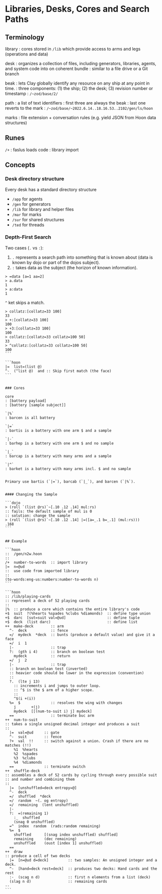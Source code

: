 # Libraries, Desks, Cores and Search Paths

## Terminology

library
: cores stored in `/lib` which provide access to arms and legs (operations and data)

desk
: organizes a collection of files, including generators, libraries, agents, and system code into on coherent bundle
: similar to a file drive or a Git branch

beak
: lets Clay globally identify any resource on any ship at any point in time.
: three components: (1) the ship; (2) the desk; (3) revision number or timestamp
: `/~zod/base/2/`

path
: a list of text identifiers
: first three are always the beak
: last one reverts to the mark
: `/~zod/base/~2022.6.14..18.16.53..2102/gen/ls/hoon`

marks
: file extension + conversation rules (e.g. yield JSON from Hoon data structures)

## Runes

`/+`
: faslus loads code
: library import

## Concepts

### Desk directory structure

Every desk has a standard directory structure
- `/app` for agents
- `/gen` for generators
- `/lib` for library and helper files
- `/mar` for marks
- `/sur` for shared structures
- `/ted` for threads

### Depth-First Search

Two cases (`.` vs `:`):
1. `.` represents a search path into something that is known about (data is known by dojo or part of the dojos subject).
2. `:` takes data as the subject (the horizon of known information).

```dojo
> =data [a=1 aa=2]
> a.data
1
> a:data
1
```

`^` ket skips a match.

````dojo
> collatz:[collatz=33 100]
33
> +:[collatz=33 100]
100
> +3:[collatz=33 100]
100
> collatz:[collatz=33 collatz=100 50]
33
> ^collatz:[collatz=33 collatz=100 50]
100
```

```hoon
|=  list=(list @)
^-  (^list @)  and :: Skip first match (the face)
```


### Cores

core
: [battery payload]
: [battery [sample subject]]

`|%`
: barcen is all battery

`|=`
: bartis is a battery with one arm $ and a sample

`|-`
: barhep is a battery with one arm $ and no sample

`|_`
: barcap is a battery with many arms and a sample

`|^`
: barket is a battery with many arms incl. $ and no sample


Primary use bartis (`|=`), barcab (`|_`), and barcen (`|%`).


#### Changing the Sample

```dojo
> (roll `(list @rs)`~[.10 .12 .14] mul:rs)
:: fails: the default sample of mul is 0
:: solution: change the sample
> (roll `(list @rs)`~[.10 .12 .14] |=([a=_.1 b=_.1] (mul:rs)))
.168
```


## Example

```hoon
::  /gen/n2w.hoon
::
/+  number-to-words  :: import library
|=  n=@ud
::  use code from imported library
::
(to-words:eng-us:numbers:number-to-words n)
```

```hoon
:: /lib/playing-cards
:: represent a deck of 52 playing cards
::
|%  :: produce a core which contains the entire library's code
+$  suit  ?(%hearts %spades %clubs %diamonds)  :: define type union
+$  darc  [sut=suit val=@ud]                   :: define tuple
+$  deck  (list darc)                          :: define list
++  make-deck        :: arm
  ^-  deck           :: fence
  =/  mydeck  *deck  :: bunts (produce a default value) and give it a face
  =/  i  1
  |-                 :: trap
  ?:  (gth i 4)      :: branch on boolean test
    mydeck           :: return
  =/  j  2
  |-                 :: trap
  :: branch on boolean test (inverted)
  :: heavier code should be lower in the expression (convention)
  ::
  ?.  (lte j 13)
    :: increments i and jumps to outer loop.
    :: ^$ is the $ arm of a higher scope.
    ::
    ^$(i +(i))
  %=  $              :: resolves the wing with changes
    j       +(j)
    mydeck  [[(num-to-suit i) j] mydeck]
  ==                 :: terminate buc arm
++  num-to-suit
:: takes a single unsigned decimal integer and produces a suit
::
  |=  val=@ud     :: gate
  ^-  suit        :: fence
  ?+  val  !!     :: switch against a union. Crash if there are no matches (!!)
    %1  %hearts
    %2  %spades
    %3  %clubs
    %4  %diamonds
  ==              :: terminate switch
++  shuffle-deck
:: assembles a deck of 52 cards by cycling through every possible suit
:: and number and combining them
::
  |=  [unshuffled=deck entropy=@]
  ^-  deck
  =/  shuffled  *deck
  =/  random  ~(. og entropy)
  =/  remaining  (lent unshuffled)
  |-
  ?:  =(remaining 1)
    :_  shuffled
    (snag 0 unshuffled)
  =^  index  random  (rads:random remaining)
  %=  $
    shuffled      [(snag index unshuffled) shuffled]
    remaining     (dec remaining)
    unshuffled    (oust [index 1] unshuffled)
  ==
++  draw
:: produce a cell of two decks
  |=  [n=@ud d=deck]         :: two samples: An unsigned integer and a deck.
  ^-  [hand=deck rest=deck]  :: produces two decks: Hand cards and the rest
  :-  (scag n d)             :: first n elements from a list (deck)
  (slag n d)                 :: remaining cards
--
```
